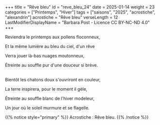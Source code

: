 +++
title = "Rêve bleu"
id = "reve_bleu_24"
date = 2025-01-14
weight = 23
categories = ["Printemps", "Hiver"]
tags = ["saisons", "2025", "acrostiche", "alexandrin"]
acrostiche = "Rêve bleu"
verseLength = 12
LastModifierDisplayName = "Barbara Post - Licence CC BY-NC-ND 4.0"
+++

Reviendra le printemps aux pollens floconneux,

Et la même lumière au bleu du ciel, d'un rêve 

Verra jouer là-bas nuages moutonneux,

Étreinte au souffle pur d'une douceur si brève.

 \
Bientôt les chatons doux s'ouvriront en couleur,

La terre inspirera, pour le moment il gèle,

Étreinte au souffle blanc de l'hiver modeleur,

Un jour où le soleil murmure et se flagelle.

{{% notice style="primary" %}}
Acrostiche : Rêve bleu.
{{% /notice %}}
